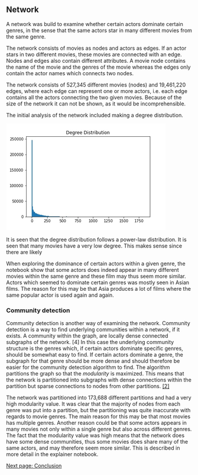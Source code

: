 
## Network
A network was build to examine whether certain actors dominate certain genres, in the sense that the same actors star in many different movies from the same genre.

The network consists of movies as nodes and actors as edges. If an actor stars in two different movies, these movies are connected with an edge. Nodes and edges also contain different attributes. A movie node contains the name of the movie and the genres of the movie whereas the edges only contain the actor names which connects two nodes.

The network consists of 527,345 different movies (nodes) and 19,461,220 edges, where each edge can represent one or more actors, i.e. each edge contains all the actors connecting the two given movies. Because of the size of the network it can not be shown, as it would be incomprehensible.

The initial analysis of the network included making a degree distribution.

![](images/DegreeDistribution.jpg)

It is seen that the degree distribution follows a power-law distribution. It is seen that many movies have a very low degree. This makes sense since there are likely

When exploring the dominance of certain actors within a given genre, the notebook show that some actors does indeed appear in many different movies within the same genre and these film may thus seem more similar. Actors which seemed to dominate certain genres was mostly seen in Asian films. The reason for this may be that Asia produces a lot of films where the same popular actor is used again and again.      

### Community detection
Community detection is another way of examining the network. Community detection is a way to find underlying communities within a network, if it exists. A community within the graph, are locally dense connected subgraphs of the network. [4] In this case the underlying community structure is the genres which, if certain actors dominate specific genres, should be somewhat easy to find. If certain actors dominate a genre, the subgraph for that genre should be more dense and should therefore be easier for the community detection algorithm to find. The algorithm partitions the graph so that the *modularity* is maximized. This means that the network is partitioned into subgraphs with dense connections within the partition but sparse connections to nodes from other partitions. [[2]](http://networksciencebook.com/chapter/9#modularity)

The network was partitioned into 173,688 different partitions and had a very high modularity value. It was clear that the majority of nodes from each genre was put into a partition, but the partitioning was quite inaccurate with regards to movie genres. The main reason for this may be that most movies has multiple genres. Another reason could be that some actors appears in many movies not only within a single genre but also across different genres. The fact that the modularity value was high means that the network does have some dense communities, thus some movies does share many of the same actors, and may therefore seem more similar. This is described in more detail in the explainer notebook.     


[Next page: Conclusion](conclusion.md)
